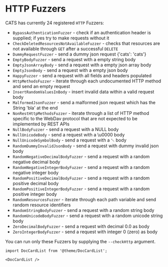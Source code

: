 # HTTP Fuzzers
CATS has currently 24 registered `HTTP` Fuzzers:
- `BypassAuthenticationFuzzer` - check if an authentication header is supplied; if yes try to make requests without it
- `CheckDeletedResourcesNotAvailableFuzzer` - checks that resources are not available through `GET` after a successful `DELETE`
- `DummyRequestFuzzer` - send a dummy json request {'cats': 'cats'}
- `EmptyBodyFuzzer` - send a request with a empty string body
- `EmptyJsonArrayBody` - send a request with a empty json array body
- `EmptyJsonBody` - send a request with a empty json body
- `HappyFuzzer` - send a request with all fields and headers populated
- `HttpMethodsFuzzer` - iterate through each undocumented HTTP method and send an empty request
- `InsertRandomValuesInBody` - insert invalid data within a valid request body
- `MalformedJsonFuzzer` - send a malformed json request which has the String 'bla' at the end
- `NonRestHttpMethodsFuzzer` - iterate through a list of HTTP method specific to the WebDav protocol that are not expected to be implemented by REST APIs
- `NullBodyFuzzer` - send a request with a NULL body
- `NullUnicodeBody` - send a request with a \u0000 body
- `NullUnicodeSymbolBody` - send a request with a ␀ body
- `RandomDummyInvalidJsonBody` - send a request with dummy invalid json body
- `RandomNegativeDecimalBodyFuzzer` - send a request with a random negative decimal body
- `RandomNegativeIntegerBodyFuzzer` - send a request with a random negative integer body
- `RandomPositiveDecimalBodyFuzzer` - send a request with a random positive decimal body
- `RandomPositiveIntegerBodyFuzzer` - send a request with a random positive integer body
- `RandomResourcesFuzzer` - iterate through each path variable and send random resource identifiers
- `RandomStringBodyFuzzer` - send a request with a random string body
- `RandomUnicodeBodyFuzzer` - send a request with a random unicode string body
- `ZeroDecimalBodyFuzzer` - send a request with decimal 0.0 as body
- `ZeroIntegerBodyFuzzer` - send a request with integer 0 (zero) as body

You can run only these Fuzzers by supplying the `--checkHttp` argument.

```mdx-code-block
import DocCardList from '@theme/DocCardList';

<DocCardList />
```